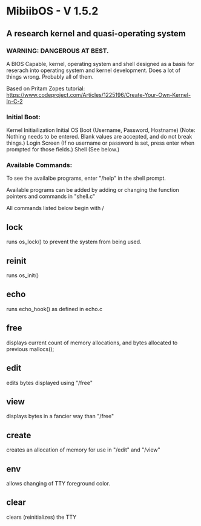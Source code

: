 # MibiibOS - V 1.5.2
## A research kernel and quasi-operating system
### WARNING: DANGEROUS AT BEST.

A BIOS Capable, kernel, operating system and shell designed as a basis for reserach into operating system and kernel development. Does a lot of things wrong. Probably all of them.

Based on Pritam Zopes tutorial: https://www.codeproject.com/Articles/1225196/Create-Your-Own-Kernel-In-C-2

### Initial Boot:
Kernel Initiailization
Initial OS Boot (Username, Password, Hostname) (Note: Nothing needs to be entered. Blank values are accepted, and do not break things.)
Login Screen (If no username or password is set, press enter when prompted for those fields.)
Shell (See below.)

### Available Commands:
To see the availalbe programs, enter "/help" in the shell prompt.

Available programs can be added by adding or changing the function pointers
and commands in "shell.c"

All commands listed below begin with /

## lock
runs os_lock() to prevent the system from being used.

## reinit
runs os_init()

## echo
runs echo_hook() as defined in echo.c

## free
displays current count of memory allocations, and bytes allocated to previous mallocs();

## edit
edits bytes displayed using "/free"

## view
displays bytes in a fancier way than "/free"

## create
creates an allocation of memory for use in "/edit" and "/view"

## env
allows changing of TTY foreground color.

## clear
clears (reinitializes) the TTY
